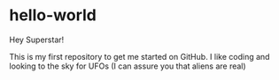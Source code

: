 # hello-world
Hey Superstar!

This is my first repository to get me started on GitHub.
I like coding and looking to the sky for UFOs (I can assure you that aliens are real)
